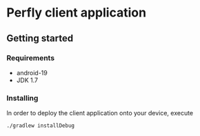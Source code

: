 # Perfly client application

## Getting started
### Requirements
* android-19
* JDK 1.7

### Installing
In order to deploy the client application onto your device, execute

	./gradlew installDebug
